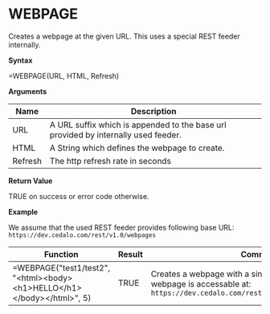 # WEBPAGE

Creates a webpage at the given URL. This uses a special REST feeder
internally.

**Syntax**

=WEBPAGE(URL, HTML, Refresh)

**Arguments**

| Name    | Description                                                                        |
|---------|------------------------------------------------------------------------------------|
| URL     | A URL suffix which is appended to the base url provided by internally used feeder. |
| HTML    | A String which defines the webpage to create.                                      |
| Refresh | The http refresh rate in seconds                                                   |

**Return Value**

TRUE on success or error code otherwise.

**Example**

We assume that the used REST feeder provides following base URL:
`https://dev.cedalo.com/rest/v1.0/webpages`

| Function                                                                                                     | Result | Comment                                                                                                                              |
|--------------------------------------------------------------------------------------------------------------|--------|--------------------------------------------------------------------------------------------------------------------------------------|
| =WEBPAGE("test1/test2", "&lt;html&gt;&lt;body&gt; &lt;h1&gt;HELLO&lt;/h1&gt; &lt;/body&gt;&lt;/html&gt;", 5) | TRUE   | Creates a webpage with a single *HELLO* title. The webpage is accessable at: `https://dev.cedalo.com/rest/v1.0/webpages/test1/test2` |
